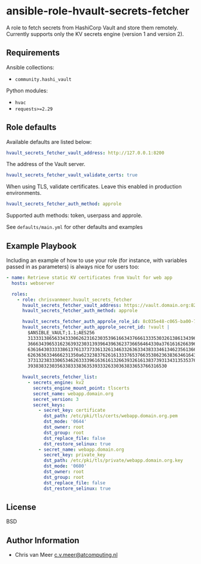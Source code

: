 ansible-role-hvault-secrets-fetcher
========================

A role to fetch secrets from HashiCorp Vault and store them remotely.
Currently supports only the KV secrets engine (version 1 and version 2).

Requirements
------------

Ansible collections:

- `community.hashi_vault`

Python modules:

- `hvac`
- `requests>=2.29`

Role defaults
-------------

Available defaults are listed below:

```yml
hvault_secrets_fetcher_vault_address: http://127.0.0.1:8200
```

The address of the Vault server.

```yml
hvault_secrets_fetcher_vault_validate_certs: true
```

When using TLS, validate certificates. Leave this enabled in production environments.

```yml
hvault_secrets_fetcher_auth_method: approle
```

Supported auth methods: token, userpass and approle.

See `defaults/main.yml` for other defaults and examples

Example Playbook
----------------

Including an example of how to use your role (for instance, with variables passed in as parameters) is always nice for users too:

```yml
- name: Retrieve static KV certificates from Vault for web app
  hosts: webserver

  roles:
    - role: chrisvanmeer.hvault_secrets_fetcher
      hvault_secrets_fetcher_vault_address: https://vault.domain.org:8200
      hvault_secrets_fetcher_auth_method: approle

      hvault_secrets_fetcher_auth_approle_role_id: 8c035e48-c065-ba00-7e29-73a387f5938b
      hvault_secrets_fetcher_auth_approle_secret_id: !vault |
        $ANSIBLE_VAULT;1.1;AES256
        31333138656334333062623162303539616634376661333530326138613439656362313037316631
        3666343965316236393230313939643963623736656464330a376161626639656137333135656236
        63616430333338613761373733613261346332636334383334613462356136636661366365363162
        6263636334666231350a623238376261613337653766353862363836346164383364356138313765
        37313238333065346263333961636161326639326161383739313431353537626630373535666436
        3938383230356338333836353933326330363833653766316530

      hvault_secrets_fetcher_list:
        - secrets_engine: kv2
          secrets_engine_mount_point: tlscerts
          secret_name: webapp.domain.org
          secret_version: 3
          secret_keys:
            - secret_key: certificate
              dst_path: /etc/pki/tls/certs/webapp.domain.org.pem
              dst_mode: '0644'
              dst_owner: root
              dst_group: root
              dst_replace_file: false
              dst_restore_selinux: true
            - secret_name: webapp.domain.org
              secret_key: private_key
              dst_path: /etc/pki/tls/private/webapp.domain.org.key
              dst_mode: '0600'
              dst_owner: root
              dst_group: root
              dst_replace_file: false
              dst_restore_selinux: true
```

License
-------

BSD

Author Information
------------------

- Chris van Meer <c.v.meer@atcomputing.nl>
